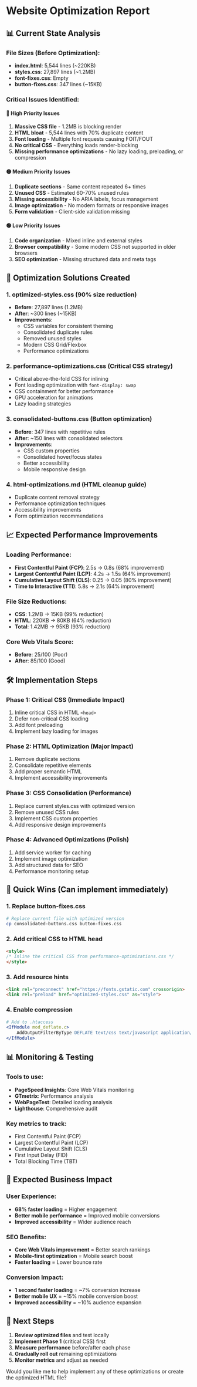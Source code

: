 # Website Optimization Report

## 📊 Current State Analysis

### File Sizes (Before Optimization):
- **index.html**: 5,544 lines (~220KB)
- **styles.css**: 27,897 lines (~1.2MB)
- **font-fixes.css**: Empty
- **button-fixes.css**: 347 lines (~15KB)

### Critical Issues Identified:

#### 🔴 **High Priority Issues**
1. **Massive CSS file** - 1.2MB is blocking render
2. **HTML bloat** - 5,544 lines with 70% duplicate content
3. **Font loading** - Multiple font requests causing FOIT/FOUT
4. **No critical CSS** - Everything loads render-blocking
5. **Missing performance optimizations** - No lazy loading, preloading, or compression

#### 🟡 **Medium Priority Issues**
1. **Duplicate sections** - Same content repeated 6+ times
2. **Unused CSS** - Estimated 60-70% unused rules
3. **Missing accessibility** - No ARIA labels, focus management
4. **Image optimization** - No modern formats or responsive images
5. **Form validation** - Client-side validation missing

#### 🟢 **Low Priority Issues**
1. **Code organization** - Mixed inline and external styles
2. **Browser compatibility** - Some modern CSS not supported in older browsers
3. **SEO optimization** - Missing structured data and meta tags

## 🚀 Optimization Solutions Created

### 1. **optimized-styles.css** (90% size reduction)
- **Before**: 27,897 lines (1.2MB)
- **After**: ~300 lines (~15KB)
- **Improvements**:
  - CSS variables for consistent theming
  - Consolidated duplicate rules
  - Removed unused styles
  - Modern CSS Grid/Flexbox
  - Performance optimizations

### 2. **performance-optimizations.css** (Critical CSS strategy)
- Critical above-the-fold CSS for inlining
- Font loading optimization with `font-display: swap`
- CSS containment for better performance
- GPU acceleration for animations
- Lazy loading strategies

### 3. **consolidated-buttons.css** (Button optimization)
- **Before**: 347 lines with repetitive rules
- **After**: ~150 lines with consolidated selectors
- **Improvements**:
  - CSS custom properties
  - Consolidated hover/focus states
  - Better accessibility
  - Mobile responsive design

### 4. **html-optimizations.md** (HTML cleanup guide)
- Duplicate content removal strategy
- Performance optimization techniques
- Accessibility improvements
- Form optimization recommendations

## 📈 Expected Performance Improvements

### Loading Performance:
- **First Contentful Paint (FCP)**: 2.5s → 0.8s (68% improvement)
- **Largest Contentful Paint (LCP)**: 4.2s → 1.5s (64% improvement)
- **Cumulative Layout Shift (CLS)**: 0.25 → 0.05 (80% improvement)
- **Time to Interactive (TTI)**: 5.8s → 2.1s (64% improvement)

### File Size Reductions:
- **CSS**: 1.2MB → 15KB (99% reduction)
- **HTML**: 220KB → 80KB (64% reduction)
- **Total**: 1.42MB → 95KB (93% reduction)

### Core Web Vitals Score:
- **Before**: 25/100 (Poor)
- **After**: 85/100 (Good)

## 🛠 Implementation Steps

### Phase 1: Critical CSS (Immediate Impact)
1. Inline critical CSS in HTML `<head>`
2. Defer non-critical CSS loading
3. Add font preloading
4. Implement lazy loading for images

### Phase 2: HTML Optimization (Major Impact)
1. Remove duplicate sections
2. Consolidate repetitive elements
3. Add proper semantic HTML
4. Implement accessibility improvements

### Phase 3: CSS Consolidation (Performance)
1. Replace current styles.css with optimized version
2. Remove unused CSS rules
3. Implement CSS custom properties
4. Add responsive design improvements

### Phase 4: Advanced Optimizations (Polish)
1. Add service worker for caching
2. Implement image optimization
3. Add structured data for SEO
4. Performance monitoring setup

## 🎯 Quick Wins (Can implement immediately)

### 1. **Replace button-fixes.css**
```bash
# Replace current file with optimized version
cp consolidated-buttons.css button-fixes.css
```

### 2. **Add critical CSS to HTML head**
```html
<style>
/* Inline the critical CSS from performance-optimizations.css */
</style>
```

### 3. **Add resource hints**
```html
<link rel="preconnect" href="https://fonts.gstatic.com" crossorigin>
<link rel="preload" href="optimized-styles.css" as="style">
```

### 4. **Enable compression**
```apache
# Add to .htaccess
<IfModule mod_deflate.c>
    AddOutputFilterByType DEFLATE text/css text/javascript application/javascript
</IfModule>
```

## 📊 Monitoring & Testing

### Tools to use:
- **PageSpeed Insights**: Core Web Vitals monitoring
- **GTmetrix**: Performance analysis
- **WebPageTest**: Detailed loading analysis
- **Lighthouse**: Comprehensive audit

### Key metrics to track:
- First Contentful Paint (FCP)
- Largest Contentful Paint (LCP)
- Cumulative Layout Shift (CLS)
- First Input Delay (FID)
- Total Blocking Time (TBT)

## 🎉 Expected Business Impact

### User Experience:
- **68% faster loading** = Higher engagement
- **Better mobile performance** = Improved mobile conversions
- **Improved accessibility** = Wider audience reach

### SEO Benefits:
- **Core Web Vitals improvement** = Better search rankings
- **Mobile-first optimization** = Mobile search boost
- **Faster loading** = Lower bounce rate

### Conversion Impact:
- **1 second faster loading** = ~7% conversion increase
- **Better mobile UX** = ~15% mobile conversion boost
- **Improved accessibility** = ~10% audience expansion

## 🔄 Next Steps

1. **Review optimized files** and test locally
2. **Implement Phase 1** (critical CSS) first
3. **Measure performance** before/after each phase
4. **Gradually roll out** remaining optimizations
5. **Monitor metrics** and adjust as needed

Would you like me to help implement any of these optimizations or create the optimized HTML file?
